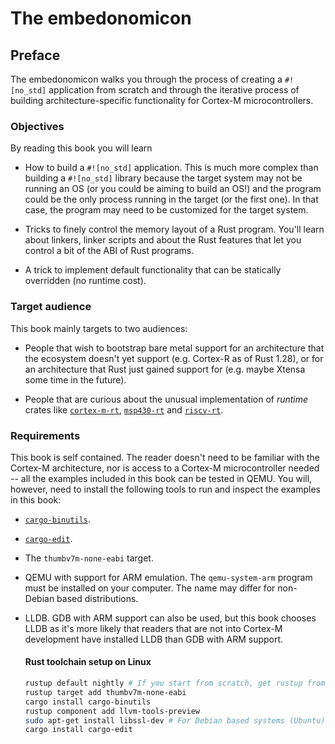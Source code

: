 # The embedonomicon

## Preface

The embedonomicon walks you through the process of creating a `#![no_std]` application from scratch
and through the iterative process of building architecture-specific functionality for Cortex-M
microcontrollers.

### Objectives

By reading this book you will learn

- How to build a `#![no_std]` application. This is much more complex than building a `#![no_std]`
  library because the target system may not be running an OS (or you could be aiming to build an
  OS!) and the program could be the only process running in the target (or the first one). 
  In that case, the program may need to be customized for the target system.

- Tricks to finely control the memory layout of a Rust program. You'll learn about linkers, linker
  scripts and about the Rust features that let you control a bit of the ABI of Rust programs.

- A trick to implement default functionality that can be statically overridden (no runtime cost).

### Target audience

This book mainly targets to two audiences:

- People that wish to bootstrap bare metal support for an architecture that the ecosystem doesn't
  yet support (e.g. Cortex-R as of Rust 1.28), or for an architecture that Rust just gained support
  for (e.g. maybe Xtensa some time in the future).

- People that are curious about the unusual implementation of *runtime* crates like [`cortex-m-rt`],
  [`msp430-rt`] and [`riscv-rt`].

[`cortex-m-rt`]: https://crates.io/crates/cortex-m-rt
[`msp430-rt`]: https://crates.io/crates/msp430-rt
[`riscv-rt`]: https://crates.io/crates/riscv-rt

### Requirements

This book is self contained. The reader doesn't need to be familiar with the Cortex-M architecture,
nor is access to a Cortex-M microcontroller needed -- all the examples included in this book can be tested in
QEMU. You will, however, need to install the following tools to run and inspect the examples in this
book:

- [`cargo-binutils`](https://github.com/japaric/cargo-binutils).

- [`cargo-edit`](https://crates.io/crates/cargo-edit).

- The `thumbv7m-none-eabi` target.

- QEMU with support for ARM emulation. The `qemu-system-arm` program must be installed on your
  computer. The name may differ for non-Debian based distributions.

- LLDB. GDB with ARM support can also be used, but this book chooses LLDB as it's more likely that
  readers that are not into Cortex-M development have installed LLDB than GDB with ARM support.
  
  #### Rust toolchain setup on Linux
  
  ```bash
  rustup default nightly # If you start from scratch, get rustup from https://rustup.rs/
  rustup target add thumbv7m-none-eabi
  cargo install cargo-binutils
  rustup component add llvm-tools-preview
  sudo apt-get install libssl-dev # For Debian based systems (Ubuntu)
  cargo install cargo-edit
  ```
